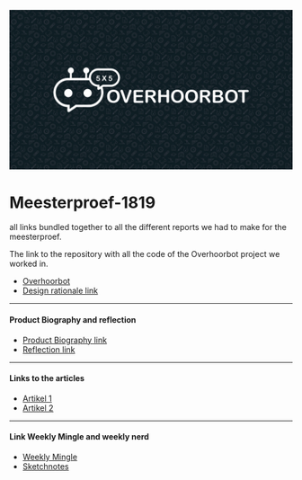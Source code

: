 ![afbeelding van een appel](/img/Apple.png)
# Meesterproef-1819
all links bundled together to all the different reports we had to make for the meesterproef.

The link to the repository with all the code of the Overhoorbot project we worked in.

- [Overhoorbot](https://github.com/Arash217/meesterproef-1819)
- [Design rationale link](https://designrationale-1.gitbook.io/design-rationale/)
---

#### Product Biography and reflection
- [Product Biography link](https://mitchgoudkuil94.gitbook.io/product-biografie/)
- [Reflection link](/reflectie/reflectie.md)

---
#### Links to the articles
- [Artikel 1](https://medium.com/@mitchgoudkuil94/from-thinking-to-coding-in-modules-f222b4303cbe)
- [Artikel 2](https://medium.com/@mitchgoudkuil94/the-power-of-basic-cssanimations-2ab873f676b0)
---
#### Link Weekly Mingle and weekly nerd
- [Weekly Mingle](/weeklyMingle/weeklymingle.md)
- [Sketchnotes](/sketch-notes/sketchnotes.md)
